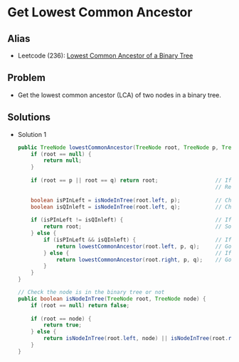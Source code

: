 # Get Lowest Common Ancestor

## Alias
- Leetcode (236): [Lowest Common Ancestor of a Binary Tree](https://leetcode.com/problems/lowest-common-ancestor-of-a-binary-tree/)

## Problem
- Get the lowest common ancestor (LCA) of two nodes in a binary tree.

## Solutions
- Solution 1
  ```java
  public TreeNode lowestCommonAncestor(TreeNode root, TreeNode p, TreeNode q) {
      if (root == null) {
          return null;
      }
        
      if (root == p || root == q) return root;                  // If the current node is one of p or q (it means that p and q are up-down relationship)
                                                                // Return the current node.
                                                                   
      boolean isPInLeft = isNodeInTree(root.left, p);           // Check the p is in left sub-tree or not
      boolean isQInleft = isNodeInTree(root.left, q);           // Check the q is in left sub-tree or not
        
      if (isPInLeft != isQInleft) {                             // If p and q are in different sub-trees
          return root;                                          // So the current node is the LCA
      } else {
          if (isPInLeft && isQInleft) {                         // If both p and q are in the left sub-tree.
              return lowestCommonAncestor(root.left, p, q);     // Go to the left sub-tree
          } else {                                              // If both p and q are in the right sub-tree.
              return lowestCommonAncestor(root.right, p, q);    // Go to the right sub-tree
          }
      }
  }
  
  // Check the node is in the binary tree or not
  public boolean isNodeInTree(TreeNode root, TreeNode node) {
      if (root == null) return false;
        
      if (root == node) {
          return true;
      } else {
          return isNodeInTree(root.left, node) || isNodeInTree(root.right, node);
      }
  }
  ```
